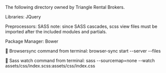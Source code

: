 The following directory owned by Triangle Rental Brokers.

Libraries:
JQuery

Preprocessors:
SASS
note: since SASS cascades, scss view files must be imported after the included modules and partials.

Package Manager:
Bower

>>>>>>>>>>>>>>>>>>>>>>>>>>>>>>>>>>>

🔮 Browsersync command from terminal:
browser-sync start --server --files


🔮 Sass watch command from terminal:
sass --sourcemap=none --watch assets/css/index.scss:assets/css/index.css
